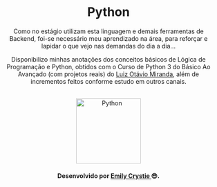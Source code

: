 <div align="center"> 
 <h1> Python </h1>
 <p> Como no estágio utilizam esta linguagem e demais ferramentas de Backend, foi-se necessário meu aprendizado na área, para reforçar e lapidar o que vejo nas demandas do dia a dia...</p> 
<p> Disponibilizo minhas anotações dos conceitos básicos de Lógica de Programação e Python, obtidos com o Curso de Python 3 do Básico Ao Avançado (com projetos reais) do <a href="https://www.udemy.com/course/python-3-do-zero-ao-avancado/" target="_blank">Luiz Otávio Miranda</a>, além de incrementos feitos conforme estudo em outros canais.</p>
 <br>
 <img src="https://cdn.jsdelivr.net/gh/devicons/devicon/icons/python/python-original.svg" alt="Python" width="150" height="150"/>
</div>

<h4 align="center"> Desenvolvido por <a href="https://www.linkedin.com/in/emilycrystie/" target="_blank"> Emily Crystie <a>  😎. <h4>

